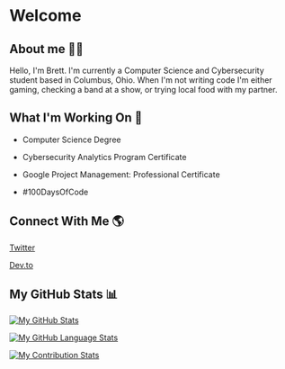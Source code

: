 # Welcome

## About me 👨‍💻
Hello, I'm Brett. I'm currently a Computer Science and Cybersecurity student based in Columbus, Ohio. 
When I'm not writing code I'm either gaming, checking a band at a show, or trying local food with my partner.
  
## What I'm Working On 📝
* Computer Science Degree
 
* Cybersecurity Analytics Program Certificate
 
* Google Project Management: Professional Certificate
 
* #100DaysOfCode
  
## Connect With Me 🌎
[Twitter](https://twitter.com/NeonStar_dev)

[Dev.to](https://dev.to/neonstar_dev)

## My GitHub Stats 📊
[![My GitHub Stats](https://github-readme-stats.vercel.app/api/?username=NeonStar-Dev&count_private=true&theme=react&showicons=true)]()

[![My GitHub Language Stats](https://github-readme-stats.vercel.app/api/top-langs/?username=NeonStar-Dev&langs_count=5&theme=react)]()

[![My Contribution Stats](https://github-contribution-stats.vercel.app/api/?username=NeonStar-Dev)](https://github.com/NeonStar-Dev/github-contribution-stats/)


<!---
NeonStar-Dev/NeonStar-Dev is a ✨ special ✨ repository because its `README.md` (this file) appears on your GitHub profile.
You can click the Preview link to take a look at your changes.
--->
